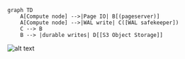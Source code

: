 <code>
graph TD
    A[Compute node] -->|Page IO| B[(pageserver)]
    A[Compute node] -->|WAL write| C([WAL safekeeper])
    C --> B
    B --> |durable writes| D[[S3 Object Storage]]
</code>

![alt text](https://mermaid.ink/img/pako:eNp1UMFuwjAM_RXLJybBabcekGi7wyQQSJ20Q9KDaQwUSBqlyRAi_PvSVmKn-fTes5-f7Ac2nWLM8OjInuCrlAZSrUTRaRs8g0ntGhaLZdzRkeFzGyGfCZtwz-6HXf32v-N7tYabaz1HKGZiYD0d-MJs_3zFMAn5RPKRRBUc7a88efsIpRDVO2z3Z248VL5zKb2upZEG56jZaWpVOuExLJHoT6xZYpagIneRKM0zzVHwXXU3DWbeBZ5jsIo8ly2lyzVmB7r2L_VDtSnlJfJIN9Ojxn89fwE_eWZV?type=png)

